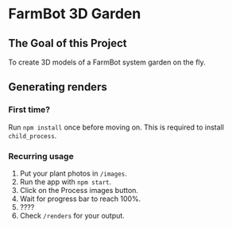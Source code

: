 # FarmBot 3D Garden

## The Goal of this Project
To create 3D models of a FarmBot system garden on the fly.

## Generating renders
### First time?
Run `npm install` once before moving on.
This is required to install `child_process`.

### Recurring usage
1. Put your plant photos in `/images`.
2. Run the app with `npm start`.
3. Click on the Process images button.
4. Wait for progress bar to reach 100%.
5. ????
6. Check `/renders` for your output.
